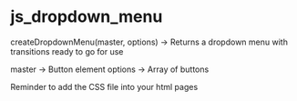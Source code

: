 # js_dropdown_menu

createDropdownMenu(master, options) -> Returns a dropdown menu with transitions ready to go for use

master -> Button element
options -> Array of buttons

Reminder to add the CSS file into your html pages
<link
      rel="stylesheet"
      href="./node_modules/create_dropdown_menu/css/styles.css"
    />
